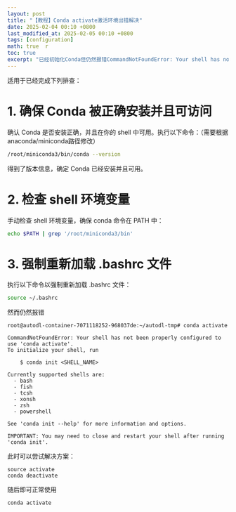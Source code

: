 ```yaml
---
layout: post  
title: "【教程】Conda activate激活环境出错解决"  
date: 2025-02-04 00:10 +0800  
last_modified_at: 2025-02-05 00:10 +0800  
tags: [configuration]  
math: true  r
toc: true  
excerpt: "已经初始化Conda但仍然报错CommandNotFoundError: Your shell has not been properly configured to use 'conda activate'."
---
```

适用于已经完成下列排查：

# 1. 确保 Conda 被正确安装并且可访问

确认 Conda 是否安装正确，并且在你的 shell 中可用。执行以下命令：（需要根据anaconda/miniconda路径修改）

```bash
/root/miniconda3/bin/conda --version
```

得到了版本信息，确定 Conda 已经安装并且可用。

# 2. 检查 shell 环境变量

手动检查 shell 环境变量，确保 conda 命令在 PATH 中：

```bash
echo $PATH | grep '/root/miniconda3/bin'
```

# 3. 强制重新加载 .bashrc 文件

执行以下命令以强制重新加载 .bashrc 文件：

```bash
source ~/.bashrc
```

然而仍然报错

```
root@autodl-container-7071118252-968037de:~/autodl-tmp# conda activate

CommandNotFoundError: Your shell has not been properly configured to use 'conda activate'.
To initialize your shell, run

    $ conda init <SHELL_NAME>

Currently supported shells are:
  - bash
  - fish
  - tcsh
  - xonsh
  - zsh
  - powershell

See 'conda init --help' for more information and options.

IMPORTANT: You may need to close and restart your shell after running 'conda init'.
```

此时可以尝试解决方案：

```
source activate
conda deactivate
```

随后即可正常使用

```
conda activate
```
